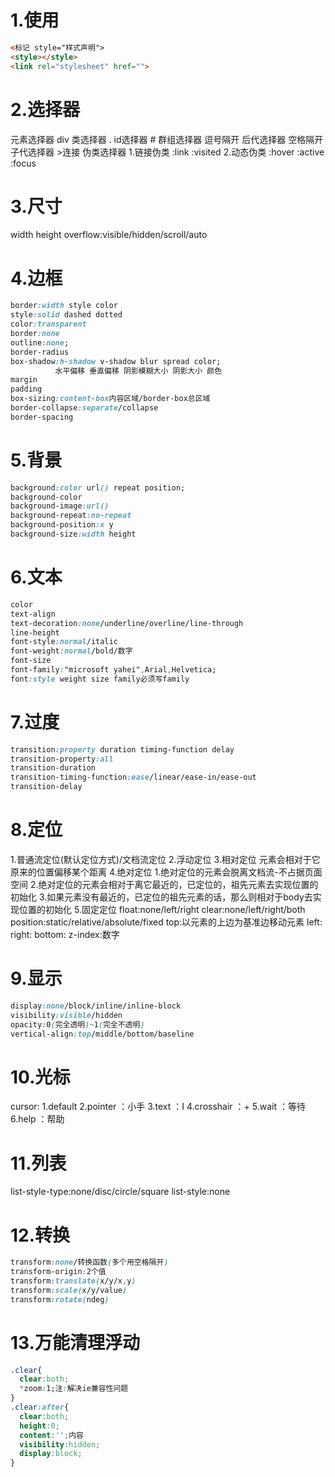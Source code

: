 # 1.使用

```html
<标记 style="样式声明">
<style></style>
<link rel="stylesheet" href="">
```

# 2.选择器

元素选择器 div
类选择器 .
id选择器 #
群组选择器 逗号隔开
后代选择器 空格隔开
子代选择器 >连接
伪类选择器
  1.链接伪类
    :link
    :visited
  2.动态伪类
    :hover
    :active
    :focus

# 3.尺寸

width
height
overflow:visible/hidden/scroll/auto

# 4.边框

```css
border:width style color
style:solid dashed dotted
color:transparent
border:none
outline:none;
border-radius
box-shadow:h-shadow v-shadow blur spread color;
          水平偏移 垂直偏移 阴影模糊大小 阴影大小 颜色
margin
padding
box-sizing:content-box内容区域/border-box总区域
border-collapse:separate/collapse
border-spacing
```

# 5.背景

```css
background:color url() repeat position;
background-color
background-image:url()
background-repeat:no-repeat
background-position:x y
background-size:width height
```

# 6.文本

```css
color
text-align
text-decoration:none/underline/overline/line-through
line-height
font-style:normal/italic
font-weight:normal/bold/数字
font-size
font-family:"microsoft yahei",Arial,Helvetica;
font:style weight size family必须写family
```

# 7.过度

```css
transition:property duration timing-function delay
transition-property:all
transition-duration
transition-timing-function:ease/linear/ease-in/ease-out
transition-delay
```

# 8.定位

1.普通流定位(默认定位方式)/文档流定位
2.浮动定位
3.相对定位
  元素会相对于它原来的位置偏移某个距离
4.绝对定位
  1.绝对定位的元素会脱离文档流-不占据页面空间
  2.绝对定位的元素会相对于离它最近的，已定位的，祖先元素去实现位置的初始化
  3.如果元素没有最近的，已定位的祖先元素的话，那么则相对于body去实现位置的初始化
5.固定定位
float:none/left/right
clear:none/left/right/both
position:static/relative/absolute/fixed
  top:以元素的上边为基准边移动元素
  left:
  right:
  bottom:
z-index:数字

# 9.显示

```css
display:none/block/inline/inline-block
visibility:visible/hidden
opacity:0(完全透明)~1(完全不透明)
vertical-align:top/middle/bottom/baseline
```

# 10.光标

cursor:
  1.default
  2.pointer ：小手
  3.text ：I
  4.crosshair ：+
  5.wait ：等待
  6.help ：帮助

# 11.列表

list-style-type:none/disc/circle/square
list-style:none

# 12.转换

```css
transform:none/转换函数(多个用空格隔开)
transform-origin:2个值
transform:translate(x/y/x,y)
transform:scale(x/y/value)
transform:rotate(ndeg)
```

# 13.万能清理浮动

```css
.clear{
  clear:both;
  *zoom:1;注:解决ie兼容性问题
}
.clear:after{
  clear:both;
  height:0;
  content:'';内容
  visibility:hidden;
  display:block;
}
```